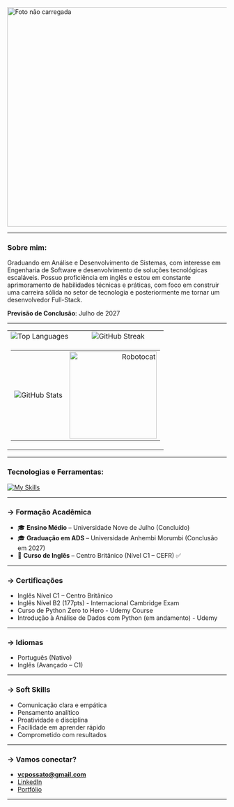

<img width="1920" height="503" alt="Foto não carregada" src="https://github.com/user-attachments/assets/ed457876-aeec-4613-b273-99c8a52fa907" />




---
### Sobre mim:
Graduando em Análise e Desenvolvimento de Sistemas, com interesse em Engenharia de Software e desenvolvimento de soluções tecnológicas escaláveis. Possuo proficiência em inglês e estou em constante aprimoramento de habilidades técnicas e práticas, com foco em construir uma carreira sólida no setor de tecnologia e posteriormente me tornar um desenvolvedor Full-Stack.

**Previsão de Conclusão**: Julho de 2027

---
<div align="left">

<table border="0" cellspacing="0" cellpadding="0">
  <tr>
    <td>
      <img src="https://github-readme-stats.vercel.app/api/top-langs/?username=Vinicius163-dot&theme=dark&show_icons=true&hide_border=true&layout=compact" alt="Top Languages"/>
    </td>
    <td>
      <img src="https://github-readme-streak-stats.herokuapp.com/?user=Vinicius163-dot&theme=dark&hide_border=true" alt="GitHub Streak"/>
    </td>
  </tr>
  <tr>
    <td colspan="2">
      <table>
        <tr>
          <td>
            <img src="https://github-readme-stats.vercel.app/api?username=Vinicius163-dot&theme=dark&show_icons=true&hide_border=true&count_private=true" alt="GitHub Stats"/>
          </td>
          <td align="right">
            <img width="200" height="200" alt="Robotocat" src="https://github.com/user-attachments/assets/c5e0f401-7af4-402a-8938-71120787a267"/>
          </td>
        </tr>
      </table>
    </td>
  </tr>
</table>

</div>


---
### Tecnologias e Ferramentas:
 [![My Skills](https://skillicons.dev/icons?i=python,java,flask,googlecloud,aws,github,vscode,idea,mongodb,javascript,git,html,css,docker)](https://skillicons.dev)

---

### -> Formação Acadêmica

- 🎓 **Ensino Médio** – Universidade Nove de Julho (Concluído)  
- 🎓 **Graduação em ADS** – Universidade Anhembi Morumbi (Conclusão em 2027)  
- 🗽 **Curso de Inglês** – Centro Britânico (Nível C1 – CEFR) ✅

---

### -> Certificações

-  Inglês Nível C1 – Centro Britânico
-  Inglês Nível B2 (177pts) - Internacional Cambridge Exam  
-  Curso de Python Zero to Hero - Udemy Course  
-  Introdução à Análise de Dados com Python (em andamento) - Udemy  

---

### -> Idiomas

- Português (Nativo)  
- Inglês (Avançado – C1)

---

### -> Soft Skills

- Comunicação clara e empática  
- Pensamento analítico  
- Proatividade e disciplina  
- Facilidade em aprender rápido  
- Comprometido com resultados

---

### -> Vamos conectar?



-  **vcpossato@gmail.com**  
-  [LinkedIn](www.linkedin.com/in/vinicius-cardoso-618097371)  
-  [Portfólio](https://vinicius163-dot.github.io/) <!-- Substitua com seu link real -->

---


